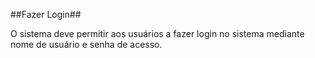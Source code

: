 ##Fazer Login##

O sistema deve permitir aos usuários a fazer login no sistema mediante nome de usuário e senha de acesso.
